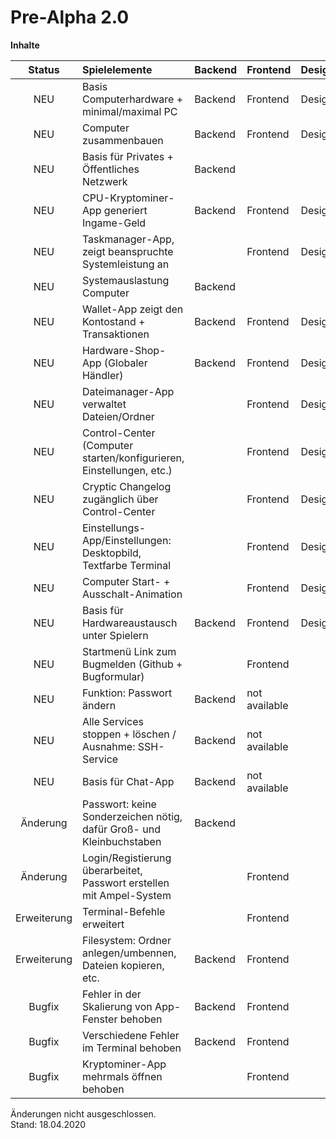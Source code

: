 # Pre-Alpha 2.0

**Inhalte**

|   Status    | Spielelemente                                                        | Backend | Frontend | Design | Gamedesign |
| :---------: | :------------------------------------------------------------------- | ------- | -------- | ------ | ---------- |
|     NEU     | Basis Computerhardware + minimal/maximal PC                          | Backend | Frontend | Design | Gamedesign |
|     NEU     | Computer zusammenbauen                                               | Backend | Frontend | Design | Gamedesign |
|     NEU     | Basis für Privates + Öffentliches Netzwerk                           | Backend |          |        | Gamedesign |
|     NEU     | CPU-Kryptominer-App generiert Ingame-Geld                            | Backend | Frontend | Design | Gamedesign |
|     NEU     | Taskmanager-App, zeigt beanspruchte Systemleistung an                |         | Frontend | Design | Gamedesign |
|     NEU     | Systemauslastung Computer                                            | Backend |          |        | Gamedesign |
|     NEU     | Wallet-App zeigt den Kontostand + Transaktionen                      | Backend | Frontend | Design | Gamedesign |
|     NEU     | Hardware-Shop-App (Globaler Händler)                                 | Backend | Frontend | Design | Gamedesign |
|     NEU     | Dateimanager-App verwaltet Dateien/Ordner                            |         | Frontend | Design | Gamedesign |
|     NEU     | Control-Center (Computer starten/konfigurieren, Einstellungen, etc.) |         | Frontend | Design | Gamedesign |
|     NEU     | Cryptic Changelog zugänglich über Control-Center                     |         | Frontend | Design | Gamedesign |
|     NEU     | Einstellungs-App/Einstellungen: Desktopbild, Textfarbe Terminal      |         | Frontend | Design | Gamedesign |
|     NEU     | Computer Start- + Ausschalt-Animation                                |         | Frontend | Design | Gamedesign |
|     NEU     | Basis für Hardwareaustausch unter Spielern                           | Backend | Frontend | Design | Gamedesign |
|     NEU     | Startmenü Link zum Bugmelden (Github + Bugformular)                  |         | Frontend |        | Gamedesign |
|     NEU     | Funktion: Passwort ändern                                            | Backend | not available   |        | Gamedesign |
|     NEU     | Alle Services stoppen + löschen / Ausnahme: SSH-Service              | Backend | not available   |        | Gamedesign |
|     NEU     | Basis für Chat-App                                                   | Backend | not available   |        | Gamedesign |
|  Änderung   | Passwort: keine Sonderzeichen nötig, dafür Groß- und Kleinbuchstaben | Backend |          |        | Gamedesign |
|  Änderung   | Login/Registierung überarbeitet, Passwort erstellen mit Ampel-System |         | Frontend |        | Gamedesign |
| Erweiterung | Terminal-Befehle erweitert                                           |         | Frontend |        | Gamedesign |
| Erweiterung | Filesystem: Ordner anlegen/umbennen, Dateien kopieren, etc.          | Backend | Frontend |        | Gamedesign |
| Bugfix      | Fehler in der Skalierung von App-Fenster behoben                     | Backend | Frontend |        | Gamedesign |
| Bugfix      | Verschiedene Fehler im Terminal behoben                              | Backend | Frontend |        | Gamedesign |
| Bugfix      | Kryptominer-App mehrmals öffnen behoben                              |         | Frontend |        | Gamedesign |


Änderungen nicht ausgeschlossen.  
Stand: 18.04.2020
